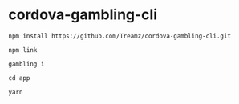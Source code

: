 # cordova-gambling-cli

`npm install https://github.com/Treamz/cordova-gambling-cli.git`

`npm link`

`gambling i`

`cd app`

`yarn`
